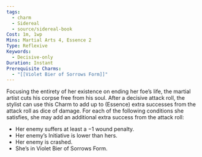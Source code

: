 ```yaml
---
tags:
  - charm
  - Sidereal
  - source/sidereal-book
Cost: 1m, 1wp
Mins: Martial Arts 4, Essence 2
Type: Reflexive
Keywords:
  - Decisive-only
Duration: Instant
Prerequisite Charms:
  - "[[Violet Bier of Sorrows Form]]"
---
```

Focusing the entirety of her existence on ending her foe’s life, the martial artist cuts his corpse free from his soul. After a decisive attack roll, the stylist can use this Charm to add up to (Essence) extra successes from the attack roll as dice of damage. For each of the following conditions she satisfies, she may add an additional extra success from the attack roll: 
-  Her enemy suffers at least a −1 wound penalty. 
-  Her enemy’s Initiative is lower than hers. 
-  Her enemy is crashed. 
-  She’s in Violet Bier of Sorrows Form.